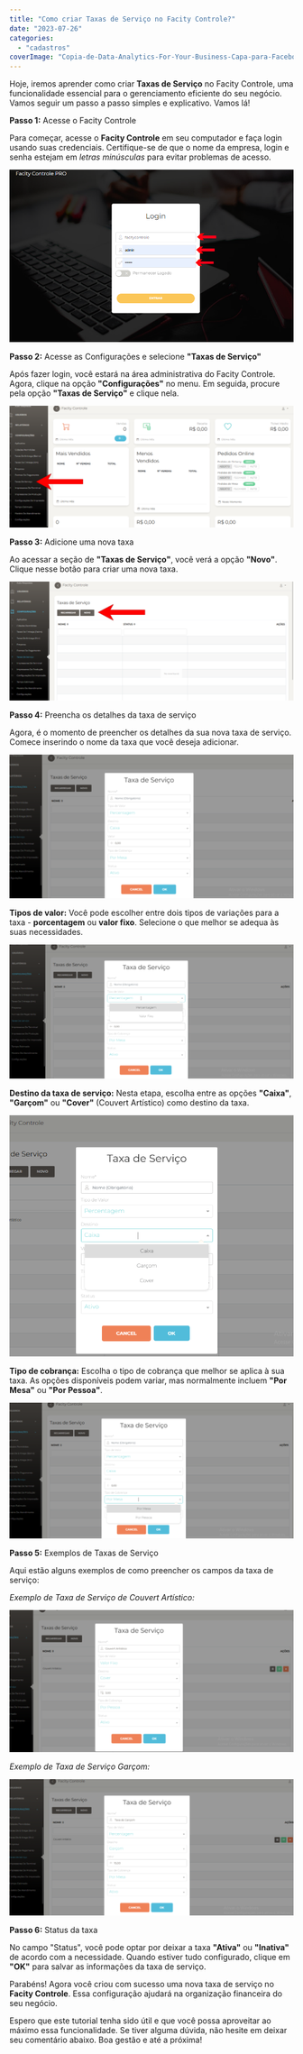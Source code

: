 ```yaml
---
title: "Como criar Taxas de Serviço no Facity Controle?"
date: "2023-07-26"
categories: 
  - "cadastros"
coverImage: "Copia-de-Data-Analytics-For-Your-Business-Capa-para-Facebook-1640-×-724-px-8.png"
---
```


Hoje, iremos aprender como criar **Taxas de Serviço** no Facity Controle, uma funcionalidade essencial para o gerenciamento eficiente do seu negócio. Vamos seguir um passo a passo simples e explicativo. Vamos lá!

**Passo 1:** Acesse o Facity Controle

Para começar, acesse o **Facity Controle** em seu computador e faça login usando suas credenciais. Certifique-se de que o nome da empresa, login e senha estejam em _letras minúsculas_ para evitar problemas de acesso.

![](images/image.png)

**Passo 2:** Acesse as Configurações e selecione **"Taxas de Serviço"**

Após fazer login, você estará na área administrativa do Facity Controle. Agora, clique na opção **"Configurações"** no menu. Em seguida, procure pela opção **"Taxas de Serviço"** e clique nela.

![](images/taxas1editada-1024x437.png)

**Passo 3:** Adicione uma nova taxa

Ao acessar a seção de **"Taxas de Serviço"**, você verá a opção **"Novo"**. Clique nesse botão para criar uma nova taxa.

![](images/taxasdeserviconovoeditado-1024x429.png)

**Passo 4:** Preencha os detalhes da taxa de serviço

Agora, é o momento de preencher os detalhes da sua nova taxa de serviço. Comece inserindo o nome da taxa que você deseja adicionar.

![](images/taxasdeservico1-1024x518.png)

**Tipos de valor:** Você pode escolher entre dois tipos de variações para a taxa - **porcentagem** ou **valor fixo**. Selecione o que melhor se adequa às suas necessidades.

![](images/taxasdeservoco2-1024x485.png)

**Destino da taxa de serviço:** Nesta etapa, escolha entre as opções **"Caixa"**, **"Garçom"** ou **"Cover"** (Couvert Artístico) como destino da taxa.

![](images/destinotaxadeservico.png)

**Tipo de cobrança:** Escolha o tipo de cobrança que melhor se aplica à sua taxa. As opções disponíveis podem variar, mas normalmente incluem **"Por Mesa"** ou **"Por Pessoa"**.

![](images/taxasdeservico3-1-1024x489.png)

**Passo 5:** Exemplos de Taxas de Serviço

Aqui estão alguns exemplos de como preencher os campos da taxa de serviço:

_Exemplo de Taxa de Serviço de Couvert Artístico:_

![](images/exemplodecouvert-1024x512.png)

_Exemplo de Taxa de Serviço Garçom:_

![](images/exemplogarcom-1-1024x493.png)

**Passo 6:** Status da taxa

No campo "Status", você pode optar por deixar a taxa **"Ativa"** ou **"Inativa"** de acordo com a necessidade. Quando estiver tudo configurado, clique em **"OK"** para salvar as informações da taxa de serviço.

Parabéns! Agora você criou com sucesso uma nova taxa de serviço no **Facity Controle**. Essa configuração ajudará na organização financeira do seu negócio.

Espero que este tutorial tenha sido útil e que você possa aproveitar ao máximo essa funcionalidade. Se tiver alguma dúvida, não hesite em deixar seu comentário abaixo. Boa gestão e até a próxima!
